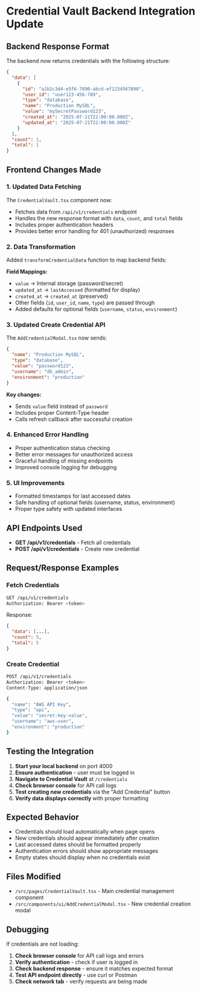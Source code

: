 # Credential Vault Backend Integration Update

## Backend Response Format

The backend now returns credentials with the following structure:

```json
{
  "data": [
    {
      "id": "a1b2c3d4-e5f6-7890-abcd-ef1234567890",
      "user_id": "user123-456-789",
      "type": "database",
      "name": "Production MySQL",
      "value": "mySecretPassword123",
      "created_at": "2025-07-21T22:00:00.000Z",
      "updated_at": "2025-07-21T22:00:00.000Z"
    }
  ],
  "count": 1,
  "total": 1
}
```

## Frontend Changes Made

### 1. Updated Data Fetching

The `CredentialVault.tsx` component now:
- Fetches data from `/api/v1/credentials` endpoint
- Handles the new response format with `data`, `count`, and `total` fields
- Includes proper authentication headers
- Provides better error handling for 401 (unauthorized) responses

### 2. Data Transformation

Added `transformCredentialData` function to map backend fields:

**Field Mappings:**
- `value` → Internal storage (password/secret)
- `updated_at` → `lastAccessed` (formatted for display)
- `created_at` → `created_at` (preserved)
- Other fields (`id`, `user_id`, `name`, `type`) are passed through
- Added defaults for optional fields (`username`, `status`, `environment`)

### 3. Updated Create Credential API

The `AddCredentialModal.tsx` now sends:

```json
{
  "name": "Production MySQL",
  "type": "database", 
  "value": "password123",
  "username": "db_admin",
  "environment": "production"
}
```

**Key changes:**
- Sends `value` field instead of `password`
- Includes proper Content-Type header
- Calls refresh callback after successful creation

### 4. Enhanced Error Handling

- Proper authentication status checking
- Better error messages for unauthorized access
- Graceful handling of missing endpoints
- Improved console logging for debugging

### 5. UI Improvements

- Formatted timestamps for last accessed dates
- Safe handling of optional fields (username, status, environment)
- Proper type safety with updated interfaces

## API Endpoints Used

- **GET /api/v1/credentials** - Fetch all credentials
- **POST /api/v1/credentials** - Create new credential

## Request/Response Examples

### Fetch Credentials
```bash
GET /api/v1/credentials
Authorization: Bearer <token>
```

Response:
```json
{
  "data": [...],
  "count": 5,
  "total": 5
}
```

### Create Credential
```bash
POST /api/v1/credentials
Authorization: Bearer <token>
Content-Type: application/json

{
  "name": "AWS API Key",
  "type": "api",
  "value": "secret-key-value",
  "username": "aws-user",
  "environment": "production"
}
```

## Testing the Integration

1. **Start your local backend** on port 4000
2. **Ensure authentication** - user must be logged in
3. **Navigate to Credential Vault** at `/credentials`
4. **Check browser console** for API call logs
5. **Test creating new credentials** via the "Add Credential" button
6. **Verify data displays correctly** with proper formatting

## Expected Behavior

- Credentials should load automatically when page opens
- New credentials should appear immediately after creation
- Last accessed dates should be formatted properly
- Authentication errors should show appropriate messages
- Empty states should display when no credentials exist

## Files Modified

- `/src/pages/CredentialVault.tsx` - Main credential management component
- `/src/components/ui/AddCredentialModal.tsx` - New credential creation modal

## Debugging

If credentials are not loading:

1. **Check browser console** for API call logs and errors
2. **Verify authentication** - check if user is logged in
3. **Check backend response** - ensure it matches expected format
4. **Test API endpoint directly** - use curl or Postman
5. **Check network tab** - verify requests are being made
